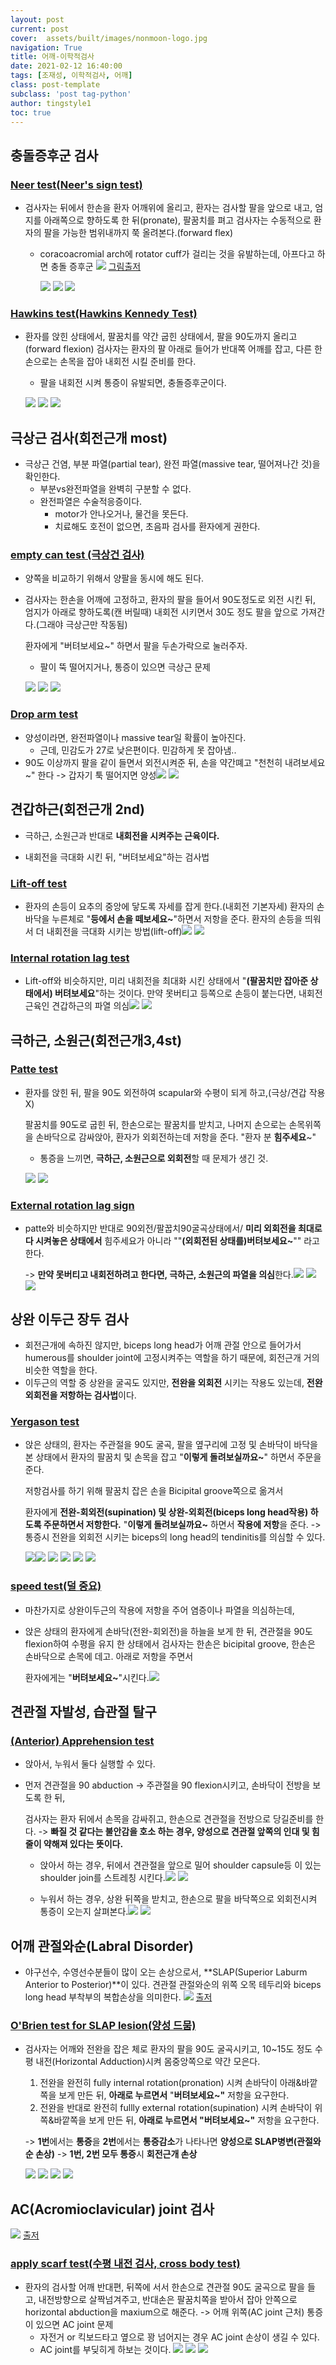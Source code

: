 ```yaml
---
layout: post
current: post 
cover:  assets/built/images/nonmoon-logo.jpg
navigation: True
title: 어깨-이학적검사  
date: 2021-02-12 16:40:00
tags: [조재성, 이학적검사, 어깨] 
class: post-template 
subclass: 'post tag-python' 
author: tingstyle1 
toc: true
---
```


## 충돌증후군 검사

### [Neer test(Neer's sign test)](https://www.youtube.com/watch?v=k21FNtBjQ14&feature=emb_logo)

- 검사자는 뒤에서 한손을 환자 어깨위에 올리고,
  환자는 검사할 팔을 앞으로 내고, 엄지를 아래쪽으로 향하도록 한 뒤(pronate), 팔꿈치를 펴고 검사자는 수동적으로 환자의 팔을 가능한 범위내까지 쭉 올려본다.(forward flex) 

  - coracoacromial arch에 rotator cuff가 걸리는 것을 유발하는데, 아프다고 하면 충돌 증후군 
    ![](http://cfile8.uf.tistory.com/image/99B03B36601CB9AE1D929C)
    [그림출저](https://quizlet.com/120718787/shoulder-oians-flash-cards/)

    ![](http://cfile25.uf.tistory.com/image/99F1863A601CB8071C1596)
    ![](http://cfile26.uf.tistory.com/image/99E5F842601CB8DD1D4AD5)
    ![](http://cfile21.uf.tistory.com/image/99195834601CB8FE1C0ABD)





### [Hawkins test(Hawkins Kennedy Test)](https://www.youtube.com/watch?v=6GkKB2oXi3o)

- 환자를 앉힌 상태에서, 팔꿈치를 약간 굽힌 상태에서, 팔을 90도까지 올리고(forward flexion)
  검사자는 환자의 팔 아래로 들어가 반대쪽 어깨를 잡고, 다른 한손으로는 손목을 잡아 내회전 시킬 준비를 한다.

  - 팔을 내회전 시켜 통증이 유발되면, 충돌증후군이다.

  ![](http://cfile4.uf.tistory.com/image/9910A145601CBD091E23CE)
  ![](http://cfile7.uf.tistory.com/image/99ED2E48601CBD491FF3C5)
  ![](http://cfile21.uf.tistory.com/image/995B4D35601CBD571E9DC5)







## 극상근 검사(회전근개 most)

- 극상근 건염, 부분 파열(partial tear), 완전 파열(massive tear, 떨어져나간 것)을 확인한다.
  - 부분vs완전파열을 완벽히 구분할 수 없다.
  - 완전파열은 수술적응증이다. 
    - motor가 안나오거나, 물건을 못든다.
    - 치료해도 호전이 없으면, 초음파 검사를 환자에게 권한다.





### [empty can test (극상건 검사)](https://www.youtube.com/watch?v=gs1n8dBKeLQ&t=259s)

- 양쪽을 비교하기 위해서 양팔을 동시에 해도 된다.

- 검사자는 한손을 어깨에 고정하고, 환자의 팔을 들어서 90도정도로 외전 시킨 뒤,
  엄지가 아래로 향하도록(캔 버릴때) 내회전 시키면서 30도 정도 팔을 앞으로 가져간다.(그래야 극상근만 작동됨)

  환자에게 "버텨보세요~" 하면서 팔을 두손가락으로 눌러주자.

  - 팔이 뚝 떨어지거나, 통증이 있으면 극상근 문제

  ![](http://cfile4.uf.tistory.com/image/9919E446601CC04120B67B)
  ![](http://cfile26.uf.tistory.com/image/9919F434601CC0591E4C57)
  ![](http://cfile29.uf.tistory.com/image/99944D43601CC06F1E220C)





### [Drop arm test](https://www.youtube.com/watch?v=gs1n8dBKeLQ&t=259s)

- 양성이라면, 완전파열이나 massive tear일 확률이 높아진다.
  - 근데, 민감도가 27로 낮은편이다. 민감하게 못 잡아냄..
- 90도 이상까지 팔을 같이 들면서 외전시켜준 뒤,
  손을 약간뗴고 "천천히 내려보세요~"  한다 -> 갑자기 툭 떨어지면 양성![](http://cfile10.uf.tistory.com/image/99178846601CC22321698E)
  ![](http://cfile26.uf.tistory.com/image/99EBA848601CC232210890)









## 견갑하근(회전근개 2nd)

- 극하근, 소원근과 반대로 **내회전을 시켜주는 근육이다.**

- 내회전을 극대화 시킨 뒤, "버텨보세요"하는 검사법

  

### [Lift-off test](https://www.youtube.com/watch?v=AgkTH52_PBI)

- 환자의 손등이 요추의 중앙에 닿도록 자세를 잡게 한다.(내회전 기본자세)
  환자의 손바닥을 누른체로 "**등에서 손을 떼보세요~**"하면서 저항을 준다.
  환자의 손등을 띄워서 더 내회전을 극대화 시키는 방법(lift-off)![](http://cfile10.uf.tistory.com/image/9992E843601CCB76229CD7)
  ![](http://cfile29.uf.tistory.com/image/99797533601CCC8721278A)





### [Internal rotation lag test](https://www.youtube.com/watch?v=FbxrdmtjwN8)

- Lift-off와 비슷하지만, 미리 내회전을 최대화 시킨 상태에서 "**(팔꿈치만 잡아준 상태에서) 버텨보세요**"하는 것이다.
  만약 못버티고 등쪽으로 손등이 붙는다면, 내회전근육인 견갑하근의 파열 의심![](http://cfile3.uf.tistory.com/image/995C0C35601CCD3322EFC6)
  ![](http://cfile27.uf.tistory.com/image/99177D46601CCD5E25EC03)







## 극하근, 소원근(회전근개3,4st)

### [Patte test](https://www.youtube.com/watch?v=am5XZ1VnoLc)

- 환자를 앉힌 뒤, 팔을 90도 외전하여 scapular와 수평이 되게 하고,(극상/견갑 작용X)

  팔꿈치를 90도로 굽힌 뒤, 한손으로는 팔꿈치를 받치고, 나머지 손으로는  손목위쪽을 손바닥으로 감싸앉아, 
  환자가 외회전하는데 저항을 준다.
  "환자 분 **힘주세요**~"

  - 통증을 느끼면, **극하근, 소원근으로 외회전**할 때 문제가 생긴 것.

  ![](http://cfile28.uf.tistory.com/image/99793433601CC45F1FC454)
  ![](http://cfile2.uf.tistory.com/image/99143745601CC4B420034F)



### [External rotation lag sign](https://www.youtube.com/watch?v=iUTxEAOrEMY)

- patte와 비슷하지만 반대로 
  90외전/팔꿉치90굴곡상태에서/ **미리 외회전을 최대로 다 시켜놓은 상태에서**
  힘주세요가 아니라 ""**(외회전된 상태를)버텨보세요~**"" 라고 한다.

  -> **만약 못버티고 내회전하려고 한다면, 극하근, 소원근의 파열을 의심**한다.![](http://cfile8.uf.tistory.com/image/991A0746601CC5F122F38A)
  ![](http://cfile24.uf.tistory.com/image/9994A443601CC9DB216B47)
  ![](http://cfile3.uf.tistory.com/image/99109845601CC9F4226DCE)





## 상완 이두근 장두 검사

- 회전근개에 속하진 않지만, biceps long head가 어깨 관절 안으로 들어가서 humerous를 shoulder joint에 고정시켜주는 역할을 하기 때문에, 회전근개 거의 비슷한 역할을 한다.
- 이두근의 역할 중 상완을 굴곡도 있지만, **전완을 외회전** 시키는 작용도 있는데,
  **전완 외회전을 저항하는 검사법**이다.



### [Yergason test](https://www.youtube.com/watch?v=gs1n8dBKeLQ&pbjreload=101)

- 앉은 상태의, 환자는 주관절을 90도 굴곡, 팔을 옆구리에 고정 및 손바닥이 바닥을 본 상태에서
  환자의 팔꿈치 및 손목을 잡고  "**이렇게 돌려보실까요~**" 하면서 주문을 준다.

  저항검사를 하기 위해 팔꿈치 잡은 손을 Bicipital groove쪽으로 옮겨서

  환자에게  **전완-회외전(supination) 및 상완-외회전(biceps  long head작용) 하도록 주문하면서 저항한다.**
  "**이렇게 돌려보실까요~** 하면서 **작용에 저항**을 준다.
  ->  통증시 전완을 외회전 시키는 biceps의 long head의 tendinitis를 의심할 수 있다.

  ![](http://cfile9.uf.tistory.com/image/99B6B03A601E1A7F114C12)![](http://cfile30.uf.tistory.com/image/99B2453A601E1B04122FB8)
  ![](http://cfile3.uf.tistory.com/image/99C8B536601E1B16119CEC)
  ![](http://cfile21.uf.tistory.com/image/99581443601E1B20118BC4)
  ![](http://cfile30.uf.tistory.com/image/99F9D242601E1B30118121)
  ![](http://cfile3.uf.tistory.com/image/99B7AF3A601E1B47119FF8)



### [speed test(덜 중요)](https://www.youtube.com/watch?v=gs1n8dBKeLQ&pbjreload=101)

- 마찬가지로 상완이두근의 작용에 저항을 주어 염증이나 파열을 의심하는데,

- 앉은 상태의 환자에게 손바닥(전완-회외전)을 하늘을 보게 한 뒤, 견관절을 90도 flexion하여 수평을 유지 한 상태에서 
  검사자는 한손은 bicipital groove, 한손은 손바닥으로 손목에 데고. 아래로 저항을 주면서

  환자에게는 "**버텨보세요~**"시킨다.![](http://cfile6.uf.tistory.com/image/992C7A33601E1D3F11695F)







## 견관절 자발성, 습관절 탈구

### [(Anterior) Apprehension test](https://www.youtube.com/watch?v=gs1n8dBKeLQ&pbjreload=101)

- 앉아서, 누워서 둘다 실행할 수 있다.

- 먼저 견관절을 90 abduction -> 주관절을 90 flexion시키고, 손바닥이 전방을 보도록 한 뒤,

  검사자는 환자 뒤에서 손목을 감싸쥐고, 한손으로 견관절을 전방으로 당길준비를 한다.
  -> **빠질 것 같다는 불안감을 호소 하는 경우, 양성으로 견관절 앞쪽의 인대 및 힘줄이 약해져 있다는 뜻이다.**

  - 앉아서 하는 경우, 뒤에서 견관절을 앞으로 밀어 shoulder capsule등 이 있는 shoulder join를 스트레칭 시킨다.![](http://cfile26.uf.tistory.com/image/99940C48601E20DF1242CF)
    ![](http://cfile10.uf.tistory.com/image/990A9B46601E20F312FC3E)

  

  - 누워서 하는 경우, 상완 뒤쪽을 받치고, 한손으로 팔을 바닥쪽으로 외회전시켜 통증이 오는지 살펴본다.![](http://cfile23.uf.tistory.com/image/99577143601E212712C192)
    ![](http://cfile7.uf.tistory.com/image/99942E48601E213A123843)

   

## 어깨 관절와순(Labral Disorder)

- 야구선수, 수영선수분들이 많이 오는 손상으로서, **SLAP(Superior Laburm Anterior to Posterior)**이 있다. 견관절 관절와순의 위쪽 오목 테두리와 biceps long head 부착부의 복합손상을 의미한다.
  ![](http://cfile28.uf.tistory.com/image/99904548601E281514A709)
  [출저](http://blog.naver.com/PostView.nhn?blogId=ishealthlife&logNo=221285533078&parentCategoryNo=&categoryNo=82&viewDate=&isShowPopularPosts=true&from=search)



### [O'Brien test for SLAP lesion(양성 드뭄)](http://blog.naver.com/PostView.nhn?blogId=ishealthlife&logNo=221285533078&parentCategoryNo=&categoryNo=82&viewDate=&isShowPopularPosts=true&from=search)

- 검사자는 어깨와 전완을 잡은 체로 환자의 팔을 90도 굴곡시키고, 
  10~15도 정도 수평 내전(Horizontal Adduction)시켜 몸중앙쪽으로 약간 모은다.

  1. 전완을 완전히 fully internal rotation(pronation) 시켜 손바닥이 아래&바깥쪽을 보게 만든 뒤,
     **아래로 누르면서** "**버텨보세요~"** 저항을 요구한다.
  2. 전완을 반대로 완전히 fullly external rotation(supination) 시켜  손바닥이 위쪽&바깥쪽을 보게 만든 뒤,
     **아래로 누르면서 "버텨보세요~"** 저항을 요구한다.

  -> **1번**에서는 **통증**을 **2번**에서는 **통증감소**가 나타나면 **양성으로 SLAP병변(관절와순 손상)**
  -> **1번, 2번 모두 통증**시 **회전근개 손상**

  ![](http://cfile21.uf.tistory.com/image/992CAC33601E2A5713B8AB)
  ![](http://cfile2.uf.tistory.com/image/99CB4F36601E2A681303CE)
  ![](http://cfile29.uf.tistory.com/image/99073544601E2A83135609)
  ![](http://cfile4.uf.tistory.com/image/998F6D48601E2A9E158B16)





## AC(Acromioclavicular) joint 검사 

![](http://cfile23.uf.tistory.com/image/993D2835601F6B6C160868)
[출저](https://blog.naver.com/hyjk95/222222964840)

### [apply scarf test(수평 내전 검사, cross body test)](https://www.youtube.com/watch?v=DKLvt816x6o)

- 환자의 검사할 어깨 반대편, 뒤쪽에 서서 한손으로 견관절 90도 굴곡으로 팔을 
  들고, 내전방향으로 살짝넘겨주고, 반대손은 팔꿈치쪽을 받아서 잡아 안쪽으로 horizontal abduction을 maxium으로 해준다. -> 어깨 위쪽(AC joint 근처) 통증이 있으면 AC joint 문제
  - 자전거 or 킥보드타고 옆으로 꽝 넘어지는 경우 AC joint 손상이 생길 수 있다.
  - AC joint를 부딪히게 하보는 것이다.
    ![](http://cfile25.uf.tistory.com/image/99E42646601F6C01168BDE)
    ![](http://cfile27.uf.tistory.com/image/993D4335601F6C5B16AFF3)
    ![](http://cfile24.uf.tistory.com/image/99E44446601F6CBF163280)